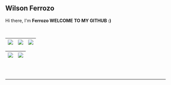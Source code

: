 <div>
 <h2><strong>Wilson Ferrozo</strong></h2>
 <p>Hi there, I'm <strong> Ferrozo WELCOME TO MY GITHUB :)</strong></strong> </p>
  <br />
</div/>

| ![](http://github-profile-summary-cards.vercel.app/api/cards/stats?username=ferrozo&theme=nord_dark) | ![](http://github-profile-summary-cards.vercel.app/api/cards/repos-per-language?username=ferrozo&hide=Html&theme=nord_dark) | ![](http://github-profile-summary-cards.vercel.app/api/cards/most-commit-language?username=ferrozo&theme=nord_dark) |
| :-: | :-: | :-: |

| ![](http://github-profile-summary-cards.vercel.app/api/cards/profile-details?username=ferrozo&theme=nord_dark) | ![](https://github-readme-streak-stats.herokuapp.com/?user=ferrozo&hide_border=true&date_format=M%20j%5B%2C%20Y%5D&background=2D3742&stroke=2D3742&ring=6bbbca&fire=6bbbca&currStreakNum=fff&sideNums=6bbbca&currStreakLabel=6bbbca&sideLabels=fff&dates=fff) |
| :-: | :-: |

<div display="flex">
   <img src="https://img.shields.io/badge/Flutter-02569B?style=for-the-badge&logo=flutter&logoColor=white" alt=""> 
   <img src="https://img.shields.io/badge/Kotlin-FFFFFF?style=for-the-badge&logo=kotlin" alt="">
   <img src="https://img.shields.io/badge/React-20232A?style=for-the-badge&logo=react&logoColor=61DAFB" alt="">
   <br/>
  <img src="https://img.shields.io/badge/Dart-0175C2?style=for-the-badge&logo=dart&logoColor=white" alt=""/>
  <img src="https://img.shields.io/badge/Node.js-43853D?style=for-the-badge&logo=node.js&logoColor=white" alt="">
<img 
</div>
<hr />
